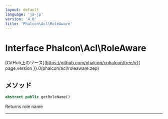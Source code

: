 ```yaml
---
layout: default
language: 'ja-jp'
version: '4.0'
title: 'Phalcon\Acl\RoleAware'
---
```

# Interface **Phalcon\Acl\RoleAware**

[GitHub上のソース](https://github.com/phalcon/cphalcon/tree/v{{ page.version }}.0/phalcon/acl/roleaware.zep)

## メソッド

```php
abstract public getRoleName()
```

Returns role name

* * *